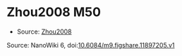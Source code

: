 <a name="material" />

# Zhou2008 M50
<script type="application/ld+json">
  {
    "@context": "https://schema.org/",
    "@type": "ChemicalSubstance",
    "@id": "https://egonw.github.io/nanowiki/nanowiki262.html#material",
    "http://purl.org/dc/terms/conformsTo":
      {
        "@type": "CreativeWork",
        "@id": "https://bioschemas.org/profiles/ChemicalSubstance/0.4-RELEASE/"
      },
    "identfier": "262",
    "name": "Zhou2008 M50",
    "url": "https://egonw.github.io/nanowiki/nanowiki262.html#material",
    "sameAs": "http://127.0.0.1/mediawiki/index.php/Special:URIResolver/Zhou2008_M50"
  }
</script>


* Source: [Zhou2008](articleZhou2008.md)


Source: NanoWiki 6, doi:[10.6084/m9.figshare.11897205.v1](https://doi.org/10.6084/m9.figshare.11897205.v1)
